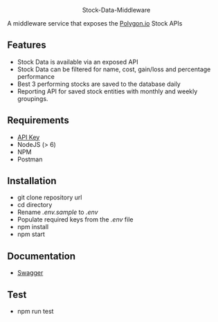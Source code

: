   <p align="center">
    Stock-Data-Middleware
    <br>
    <p>A middleware service that exposes the <a href="http://polygon.io/">Polygon.io</a> Stock APIs</p>
  </p>
</p>

## Features

- Stock Data is available via an exposed API
- Stock Data can be filtered for name, cost, gain/loss and percentage performance
- Best 3 performing stocks are saved to the database daily
- Reporting API for saved stock entities with monthly and weekly groupings.

## Requirements

- [API Key](http://api.polygon.io)
- NodeJS (> 6)
- NPM
- Postman

## Installation

- git clone repository url
- cd directory
- Rename _.env.sample_ to _.env_
- Populate required keys from the _.env_ file
- npm install
- npm start

## Documentation

- [Swagger](#)

## Test

- npm run test


